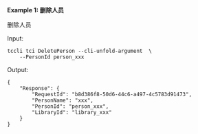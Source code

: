**Example 1: 删除人员**

删除人员

Input: 

```
tccli tci DeletePerson --cli-unfold-argument  \
    --PersonId person_xxx
```

Output: 
```
{
    "Response": {
        "RequestId": "b8d386f8-50d6-44c6-a497-4c5783d91473",
        "PersonName": "xxx",
        "PersonId": "person_xxx",
        "LibraryId": "library_xxx"
    }
}
```

